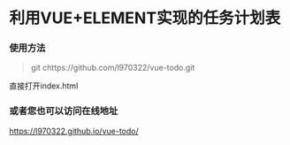 # 利用VUE+ELEMENT实现的任务计划表
### 使用方法
> git chttps://github.com/l970322/vue-todo.git

直接打开index.html
### 或者您也可以访问在线地址
<https://l970322.github.io/vue-todo/>

